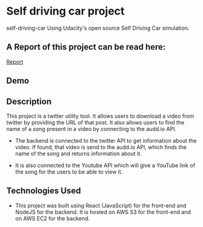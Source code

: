# Self driving car project
 self-driving-car Using Udacity's open source Self Driving Car simulation. 
## A Report of this project can be read here: 

[Report](https://drive.google.com/file/d/19vaZZIv00hmTZfFFHB_dLwIcJd8Jahnz/view?usp=sharing)
## Demo




## Description

This project is a twitter utility tool. It allows users to download a video from twitter by providing the URL of that post.
It also allows users to find the name of a song present in a video by connecting to the audd.io API.

* The backend is connected to the twitter API to get information about the video. If found, that video is send to the audd.io API, which finds the name of the song and returns information about it.

* It is also connected to the Youtube API which will give a YouTube link of the song for the users to be able to view it.

## Technologies Used
* This project was built using React (JavaScript) for the front-end and NodeJS for the backend. It is hosted on AWS S3 for the front-end and on AWS EC2 for the backend.
